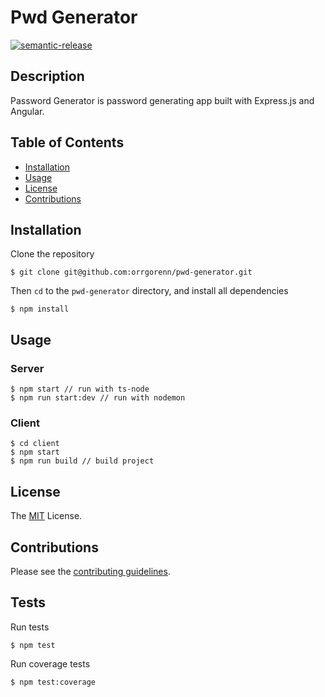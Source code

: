 # Pwd Generator
[![semantic-release](https://img.shields.io/badge/semantic-release-e10079.svg?logo=semantic-release)](https://github.com/semantic-release/semantic-release)

## Description
Password Generator is password generating app built with Express.js and Angular.

## Table of Contents
- [Installation](#installation)
- [Usage](#usage)
- [License](#license)
- [Contributions](#contributions)

## Installation

Clone the repository
```
$ git clone git@github.com:orrgorenn/pwd-generator.git
```

Then ```cd``` to the ```pwd-generator``` directory, and install all dependencies
```
$ npm install
```

## Usage

### Server
```
$ npm start // run with ts-node
$ npm run start:dev // run with nodemon
```

### Client
```
$ cd client
$ npm start
$ npm run build // build project
```

## License
The [MIT](./LICENSE) License.

## Contributions
Please see the [contributing guidelines](./CONTRIBUTING.md).

## Tests
Run tests
```
$ npm test
```

Run coverage tests
```
$ npm test:coverage
```
